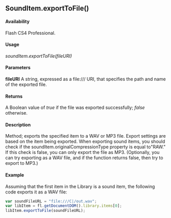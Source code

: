 ## SoundItem.exportToFile()

#### Availability

Flash CS4 Professional.

#### Usage

*soundItem.exportToFile(fileURI)*

#### Parameters

**fileURI** A string, expressed as a file:/// URI, that specifies the path and name of the exported file.

#### Returns

A Boolean value of *true* if the file was exported successfully; *false* otherwise.

#### Description

Method; exports the specified item to a WAV or MP3 file. Export settings are based on the item being exported.
When exporting sound items, you should check if the soundItem.originalCompressionType property is equal to"RAW." If this check is false, you can only export the file as MP3. (Optionally, you can try exporting as a WAV file, and if the function returns false, then try to export to MP3.)

#### Example

Assuming that the first item in the Library is a sound item, the following code exports it as a WAV file:

```javascript
var soundFileURL = "file:///C|/out.wav";
var libItem = fl.getDocumentDOM().library.items[0]; 
libItem.exportToFile(soundFileURL);

```
